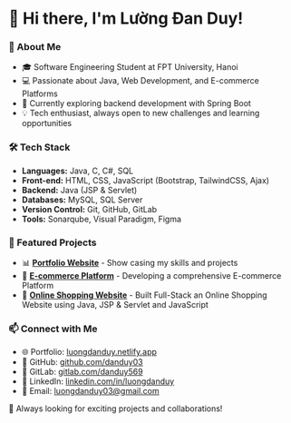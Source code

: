 # 👋 Hi there, I'm Lường Đan Duy!

### 🚀 About Me
- 🎓 Software Engineering Student at FPT University, Hanoi
- 💻 Passionate about Java, Web Development, and E-commerce Platforms
- 🌱 Currently exploring backend development with Spring Boot
- 💡 Tech enthusiast, always open to new challenges and learning opportunities

### 🛠️ Tech Stack
- **Languages:** Java, C, C#, SQL
- **Front-end:** HTML, CSS, JavaScript (Bootstrap, TailwindCSS, Ajax)
- **Backend:** Java (JSP & Servlet)
- **Databases:** MySQL, SQL Server
- **Version Control:** Git, GitHub, GitLab
- **Tools:** Sonarqube, Visual Paradigm, Figma

### 📂 Featured Projects
- 📊 **[Portfolio Website](https://luongdanduy.netlify.app)** - Show casing my skills and projects
- 🏪 **[E-commerce Platform](https://gitlab.com/swp_3911/ecomerce)** - Developing a comprehensive E-commerce Platform
- 🛒 **[Online Shopping Website](https://github.com/danduy03/Online-Shopping)** - Built Full-Stack an Online Shopping Website using Java, JSP & Servlet and JavaScript

### 📫 Connect with Me
- 🌐 Portfolio: [luongdanduy.netlify.app](https://luongdanduy.netlify.app)
- 🔗 GitHub: [github.com/danduy03](https://github.com/danduy03)
- 🔗 GitLab: [gitlab.com/danduy569](https://gitlab.com/danduy569)
- 💼 LinkedIn: [linkedin.com/in/luongdanduy](https://linkedin.com/in/luongdanduy)
- 📧 Email: [luongdanduy03@gmail.com](mailto:luongdanduy03@gmail.com)

🚀 Always looking for exciting projects and collaborations!
